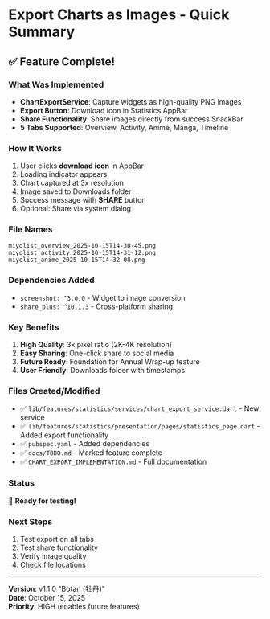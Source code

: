 # Export Charts as Images - Quick Summary

## ✅ Feature Complete!

### What Was Implemented
- **ChartExportService**: Capture widgets as high-quality PNG images
- **Export Button**: Download icon in Statistics AppBar
- **Share Functionality**: Share images directly from success SnackBar
- **5 Tabs Supported**: Overview, Activity, Anime, Manga, Timeline

### How It Works
1. User clicks **download icon** in AppBar
2. Loading indicator appears
3. Chart captured at 3x resolution
4. Image saved to Downloads folder
5. Success message with **SHARE** button
6. Optional: Share via system dialog

### File Names
```
miyolist_overview_2025-10-15T14-30-45.png
miyolist_activity_2025-10-15T14-31-12.png
miyolist_anime_2025-10-15T14-32-08.png
```

### Dependencies Added
- `screenshot: ^3.0.0` - Widget to image conversion
- `share_plus: ^10.1.3` - Cross-platform sharing

### Key Benefits
1. **High Quality**: 3x pixel ratio (2K-4K resolution)
2. **Easy Sharing**: One-click share to social media
3. **Future Ready**: Foundation for Annual Wrap-up feature
4. **User Friendly**: Downloads folder with timestamps

### Files Created/Modified
- ✅ `lib/features/statistics/services/chart_export_service.dart` - New service
- ✅ `lib/features/statistics/presentation/pages/statistics_page.dart` - Added export functionality
- ✅ `pubspec.yaml` - Added dependencies
- ✅ `docs/TODO.md` - Marked feature complete
- ✅ `CHART_EXPORT_IMPLEMENTATION.md` - Full documentation

### Status
🎉 **Ready for testing!**

### Next Steps
1. Test export on all tabs
2. Test share functionality
3. Verify image quality
4. Check file locations

---

**Version**: v1.1.0 "Botan (牡丹)"  
**Date**: October 15, 2025  
**Priority**: HIGH (enables future features)
